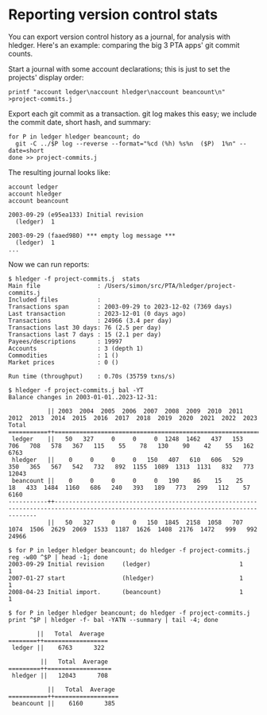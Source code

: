 # Reporting version control stats

You can export version control history as a journal, for analysis with hledger.
Here's an example: comparing the big 3 PTA apps' git commit counts.

Start a journal with some account declarations; this is just to set the projects' display order:
```cli
printf "account ledger\naccount hledger\naccount beancount\n" >project-commits.j
```

Export each git commit as a transaction. git log makes this easy; we include the commit date, short hash, and summary:
```cli
for P in ledger hledger beancount; do
  git -C ../$P log --reverse --format="%cd (%h) %s%n  ($P)  1%n" --date=short
done >> project-commits.j 
```

The resulting journal looks like:
```journal
account ledger
account hledger
account beancount

2003-09-29 (e95ea133) Initial revision
  (ledger)  1

2003-09-29 (faaed980) *** empty log message ***
  (ledger)  1
...
```

Now we can run reports:
```cli
$ hledger -f project-commits.j  stats
Main file                : /Users/simon/src/PTA/hledger/project-commits.j
Included files           : 
Transactions span        : 2003-09-29 to 2023-12-02 (7369 days)
Last transaction         : 2023-12-01 (0 days ago)
Transactions             : 24966 (3.4 per day)
Transactions last 30 days: 76 (2.5 per day)
Transactions last 7 days : 15 (2.1 per day)
Payees/descriptions      : 19997
Accounts                 : 3 (depth 1)
Commodities              : 1 ()
Market prices            : 0 ()

Run time (throughput)    : 0.70s (35759 txns/s)
```

```cli
$ hledger -f project-commits.j bal -YT
Balance changes in 2003-01-01..2023-12-31:

           || 2003  2004  2005  2006  2007  2008  2009  2010  2011  2012  2013  2014  2015  2016  2017  2018  2019  2020  2021  2022  2023    Total 
===========++=======================================================================================================================================
 ledger    ||   50   327     0     0     0  1248  1462   437   153   706   708   578   367   115    55    78   130    90    42    55   162     6763 
 hledger   ||    0     0     0     0   150   407   610   606   529   350   365   567   542   732   892  1155  1089  1313  1131   832   773    12043 
 beancount ||    0     0     0     0     0   190    86    15    25    18   433  1484  1160   686   240   393   189   773   299   112    57     6160 
-----------++---------------------------------------------------------------------------------------------------------------------------------------
           ||   50   327     0     0   150  1845  2158  1058   707  1074  1506  2629  2069  1533  1187  1626  1408  2176  1472   999   992    24966 
```

```cli
$ for P in ledger hledger beancount; do hledger -f project-commits.j reg -w80 ^$P | head -1; done
2003-09-29 Initial revision     (ledger)                         1             1
2007-01-27 start                (hledger)                        1             1
2008-04-23 Initial import.      (beancount)                      1             1
```

```cli
$ for P in ledger hledger beancount; do hledger -f project-commits.j print ^$P | hledger -f- bal -YATN --summary | tail -4; done

        ||   Total  Average 
========++==================
 ledger ||    6763      322 

         ||   Total  Average 
=========++==================
 hledger ||   12043      708 

           ||   Total  Average 
===========++==================
 beancount ||    6160      385 
```
